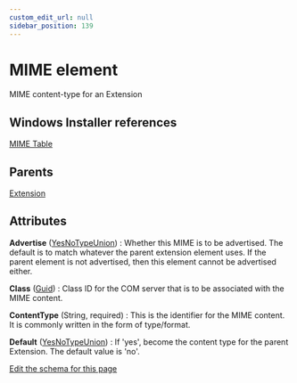 ```yaml
---
custom_edit_url: null
sidebar_position: 139
---
```

# MIME element
MIME content-type for an Extension

## Windows Installer references
[MIME Table](https://docs.microsoft.com/en-us/windows/win32/msi/mime-table)

## Parents
[Extension](extension.md)

## Attributes
**Advertise** ([YesNoTypeUnion](yesnotype.md 'Values of this type will either be "yes"/"true" or "no"/"false".'))
  : Whether this MIME is to be advertised. The default is to match whatever the parent extension element uses. If the parent element is not advertised, then this element cannot be advertised either.

**Class** ([Guid](guid.md 'Values of this type will look like: "01234567-89AB-CDEF-0123-456789ABCDEF" or "{01234567-89AB-CDEF-0123-456789ABCDEF}". Also allows "PUT-GUID-HERE" for use in examples.'))
  : Class ID for the COM server that is to be associated with the MIME content.

**ContentType** (String, required)
  : This is the identifier for the MIME content. It is commonly written in the form of type/format.

**Default** ([YesNoTypeUnion](yesnotype.md 'Values of this type will either be "yes"/"true" or "no"/"false".'))
  : If 'yes', become the content type for the parent Extension. The default value is 'no'.


[Edit the schema for this page](https://github.com/wixtoolset/web/blob/master/src/xsd4/wix.xsd)